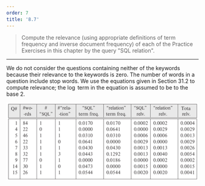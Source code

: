 ```yaml
---
order: 7
title: '8.7'
---
```

> Compute the relevance (using appropriate definitions of term frequency and 
> inverse document frequency) of each of the Practice Exercises in this chapter
> by the query "SQL relation". 

--------------------------------

We do not consider the questions containing neither of the keywords because 
their relevance to the keywords is zero. The number of words in a question
include stop words. We use the equations given in Section 31.2 to compute 
relevance; the $\log$ term in the equation is assumed to be to the base $2$. 

<img src='Solution_8.7.png'/>